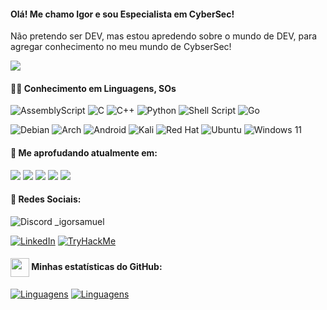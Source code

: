 #### Olá! Me chamo Igor e sou Especialista em CyberSec!

Não pretendo ser DEV, mas estou apredendo sobre o mundo de DEV, para agregar conhecimento no meu mundo de CybserSec!

<a href="https://visitorbadge.io/status?path=https%3A%2F%2Fgithub.com%2samucagoi"><img src="https://api.visitorbadge.io/api/combined?path=https%3A%2F%2Fgithub.com%2Fsamucagoi&label=Visitantes%20(HOJE%2FTotal)&labelColor=%235b187e&countColor=%235b187e&labelStyle=upper" /></a>

<div style="width: max-content;">

#### 👨‍💻 Conhecimento em Linguagens, SOs 

![AssemblyScript](https://img.shields.io/badge/assembly%20script-%23000000.svg?style=for-the-badge&logo=assemblyscript&logoColor=white)
![C](https://img.shields.io/badge/c-%2300599C.svg?style=for-the-badge&logo=c&logoColor=white)
![C++](https://img.shields.io/badge/c++-%2300599C.svg?style=for-the-badge&logo=c%2B%2B&logoColor=white)
![Python](https://img.shields.io/badge/python-3670A0?style=for-the-badge&logo=python&logoColor=ffdd54)
![Shell Script](https://img.shields.io/badge/shell_script-%23121011.svg?style=for-the-badge&logo=gnu-bash&logoColor=white)
![Go](https://img.shields.io/badge/go-%2300ADD8.svg?style=for-the-badge&logo=go&logoColor=white)

![Debian](https://img.shields.io/badge/Debian-D70A53?style=for-the-badge&logo=debian&logoColor=white)
![Arch](https://img.shields.io/badge/Arch%20Linux-1793D1?logo=arch-linux&logoColor=fff&style=for-the-badge)
![Android](https://img.shields.io/badge/Android-3DDC84?style=for-the-badge&logo=android&logoColor=white)
![Kali](https://img.shields.io/badge/Kali-268BEE?style=for-the-badge&logo=kalilinux&logoColor=white)
![Red Hat](https://img.shields.io/badge/Red%20Hat-EE0000?style=for-the-badge&logo=redhat&logoColor=white)
![Ubuntu](https://img.shields.io/badge/Ubuntu-E95420?style=for-the-badge&logo=ubuntu&logoColor=white)
![Windows 11](https://img.shields.io/badge/Windows%2011-%230079d5.svg?style=for-the-badge&logo=Windows%2011&logoColor=white)
 

#### 🔎 Me aprofudando atualmente em:
<div>
<img src="https://img.shields.io/badge/go-%2300ADD8.svg?style=for-the-badge&logo=go&logoColor=white" />
<img src="https://img.shields.io/badge/c-%2300599C.svg?style=for-the-badge&logo=c&logoColor=white" />
<img src="https://img.shields.io/badge/c++-%2300599C.svg?style=for-the-badge&logo=c%2B%2B&logoColor=white" />
<img src="https://img.shields.io/badge/assembly%20script-%23000000.svg?style=for-the-badge&logo=assemblyscript&logoColor=white" />
<img src="https://img.shields.io/badge/shell_script-%23121011.svg?style=for-the-badge&logo=gnu-bash&logoColor=white" />
</div>

#### 💭 Redes Sociais:
![Discord](https://img.shields.io/badge/Discord-%235865F2.svg?style=for-the-badge&logo=discord&logoColor=white) _igorsamuel </div>
[![LinkedIn](https://img.shields.io/badge/linkedin-%230077B5.svg?style=for-the-badge&logo=linkedin&logoColor=white)](https://www.linkedin.com/in/igorsamuel2/)
[![TryHackMe](https://assets.tryhackme.com/img/logo/tryhackme_logo_full.svg)](https://tryhackme.com/p/igor.samuel2)


#### <img src="https://github.githubassets.com/images/modules/logos_page/GitHub-Mark.png" width="30" style="vertical-align: middle;"> Minhas estatísticas do GitHub: 
[![Linguagens](https://github-readme-stats.vercel.app/api?username=samucagoi&show_icons=true&locale=pt-BR&&theme=dark)](https://github.com/samucagoi?tab=repositories)
[![Linguagens](https://github-readme-stats.vercel.app/api/top-langs/?username=samucagoi&layout=compact&locale=pt-BR&&theme=dark)](https://github.com/samucagoi?tab=repositories)

#
